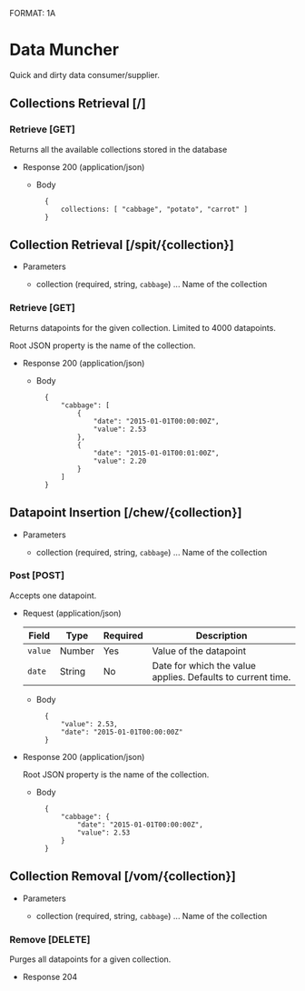 FORMAT: 1A

# Data Muncher

Quick and dirty data consumer/supplier.

## Collections Retrieval [/]

### Retrieve [GET]

Returns all the available collections stored in the database

+ Response 200 (application/json)

    + Body

            {
                collections: [ "cabbage", "potato", "carrot" ]
            }

## Collection Retrieval [/spit/{collection}]

+ Parameters

    + collection (required, string, `cabbage`) ... Name of the collection

### Retrieve [GET]

Returns datapoints for the given collection. Limited to 4000 datapoints.

Root JSON property is the name of the collection.

+ Response 200 (application/json)

    + Body

            {
                "cabbage": [
                    {
                        "date": "2015-01-01T00:00:00Z",
                        "value": 2.53
                    },
                    {
                        "date": "2015-01-01T00:01:00Z",
                        "value": 2.20
                    }
                ]
            }

## Datapoint Insertion [/chew/{collection}]

+ Parameters

    + collection (required, string, `cabbage`) ... Name of the collection

### Post [POST]

Accepts one datapoint.

+ Request (application/json)

    | Field              | Type     | Required   | Description                                                 |
    |--------------------|----------|------------|-------------------------------------------------------------|
    | `value`            | Number   | Yes        | Value of the datapoint                                      |
    | `date`             | String   | No         | Date for which the value applies. Defaults to current time. |

    + Body

            {
                "value": 2.53,
                "date": "2015-01-01T00:00:00Z"
            }

+ Response 200 (application/json)

    Root JSON property is the name of the collection.

    + Body

            {
                "cabbage": {
                    "date": "2015-01-01T00:00:00Z",
                    "value": 2.53
                }
            }

## Collection Removal [/vom/{collection}]

+ Parameters

    + collection (required, string, `cabbage`) ... Name of the collection

### Remove [DELETE]

Purges all datapoints for a given collection.

+ Response 204
